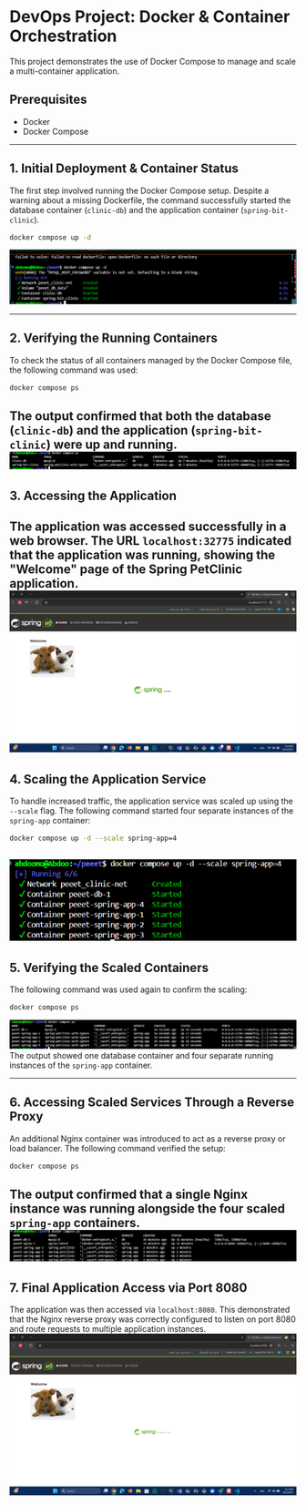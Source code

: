 # DevOps Project: Docker & Container Orchestration

This project demonstrates the use of Docker Compose to manage and scale a multi-container application.

## Prerequisites
- Docker  
- Docker Compose  

---

## 1. Initial Deployment & Container Status
The first step involved running the Docker Compose setup. Despite a warning about a missing Dockerfile, the command successfully started the database container (`clinic-db`) and the application container (`spring-bit-clinic`).

```bash
docker compose up -d
```
![1](1.png)

---

## 2. Verifying the Running Containers
To check the status of all containers managed by the Docker Compose file, the following command was used:

```bash
docker compose ps
```

The output confirmed that both the database (`clinic-db`) and the application (`spring-bit-clinic`) were up and running.
![2](2.png)
---

## 3. Accessing the Application
The application was accessed successfully in a web browser. The URL `localhost:32775` indicated that the application was running, showing the "Welcome" page of the Spring PetClinic application.
![3](3.png)
---

## 4. Scaling the Application Service
To handle increased traffic, the application service was scaled up using the `--scale` flag. The following command started four separate instances of the `spring-app` container:

```bash
docker compose up -d --scale spring-app=4
```
![4](4.png)
---

## 5. Verifying the Scaled Containers
The following command was used again to confirm the scaling:

```bash
docker compose ps
```
![5](5.png)
The output showed one database container and four separate running instances of the `spring-app` container.

---

## 6. Accessing Scaled Services Through a Reverse Proxy
An additional Nginx container was introduced to act as a reverse proxy or load balancer. The following command verified the setup:

```bash
docker compose ps
```

The output confirmed that a single Nginx instance was running alongside the four scaled `spring-app` containers.
![6](6.png)
---

## 7. Final Application Access via Port 8080
The application was then accessed via `localhost:8080`. This demonstrated that the Nginx reverse proxy was correctly configured to listen on port 8080 and route requests to multiple application instances.
![7](7.png)



